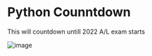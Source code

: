 # Python Counntdown
 This will countdown untill 2022 A/L exam starts
 
![image](https://user-images.githubusercontent.com/88492493/205639539-f9cf7560-38b3-43f2-acb9-403a1e7e2504.png)
